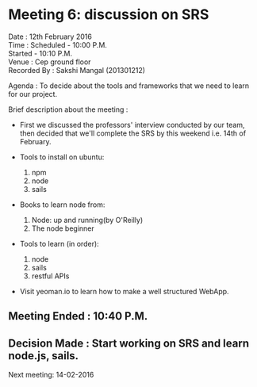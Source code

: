 Meeting 6: discussion on SRS
===============================

Date : 12th February 2016  
Time : Scheduled - 10:00 P.M.  
       Started   - 10:10 P.M.  
Venue : Cep ground floor  
Recorded By : Sakshi Mangal  (201301212)


Agenda : To decide about the tools and frameworks that we need to learn for our project.

Brief description about the meeting :

- First we discussed the professors' interview conducted by our team, then decided that we'll complete the SRS by this weekend i.e. 14th of February.

- Tools to install on ubuntu:
  1. npm
  2. node
  3. sails


- Books to learn node from:

  1. Node: up and running(by O'Reilly)
  2. The node beginner


- Tools to learn (in order):

  1. node
  2. sails
  3. restful APIs


- Visit yeoman.io to learn how to make a well structured WebApp.

 Meeting Ended :	10:40 P.M.
------------------------------------------------------------------------------------------------------------------------------------------------------------------

Decision Made : Start working on SRS and learn node.js, sails.
-----------------------------------------------------------------------------------------------------------------------------------------------------------------

Next meeting: 14-02-2016   
